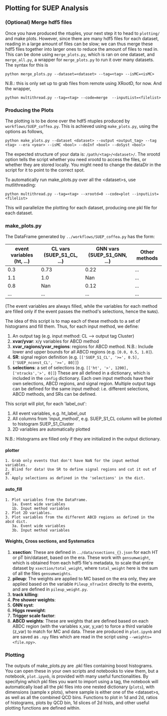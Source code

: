 ## Plotting for SUEP Analysis

### (Optional) Merge hdf5 files

Once you have produced the ntuples, your next step it to head to `plotting/` and make plots. However, since there are many hdf5 files for each dataset, reading in a large amount of files can be slow; we can thus merge these hdf5 files together into larger ones to reduce the amount of files to read in. This can be done using `merge_plots.py`, which is ran on one dataset, and `merge_all.py`, a wrapper for `merge_plots.py` to run it over many datasets. The syntax for this is

```
python merge_plots.py --dataset=<dataset> --tag=<tag> --isMC=<isMC>
```

N.B.: this is only set up to grab files from remote using XRootD, for now.
And the wrapper,

```
python multithread.py --tag=<tag> --code=merge  --inputList=<filelist>
```

### Producing the Plots

The plotting is to be done over the hdf5 ntuples produced by `workflows/SUEP_coffea.py`. This is achieved using `make_plots.py`, using the options as follows,

```
python make_plots.py --dataset <dataset> --output <output_tag> --tag <tag> --era <year> --isMC <bool> --doInf <bool> --doSyst <bool>
```

The expected structure of your data is: `/path/<tag>/<dataset>/`. The xrootd option tells the script whether you need xrootd to access the files, or whether they are stored locally. You might need to change the dataDir in the script for it to point to the correct spot.

To automatically run make_plots.py over all the \<dataset\>s, use mutlithreading:

```
python multithread.py --tag=<tag> --xrootd=0 --code=plot --inputList=<filelist>
```

This will parallelize the plotting for each dataset, producing one pkl file for each dataset.

### make_plots.py

The DataFrame generated by `../workflows/SUEP_coffea.py` has the form:

| event variables (ht, ...) | CL vars (SUEP_S1_CL, ...) | GNN vars (SUEP_S1_GNN, ...) | Other methods |
| ------------------------- | ------------------------- | --------------------------- | ------------- |
| 0.3                       | 0.73                      | 0.22                        | ...           |
| 1.1                       | 1.0                       | Nan                         | ...           |
| 0.8                       | Nan                       | 0.12                        | ...           |
| ...                       | ...                       | ...                         | ...           |

(The event variables are always filled, while the variables for each method are filled only if the event passes the method's selections, hence the `NaN`s).

The idea of this script is to map each of these methods to a set of histograms and fill them. Thus, for each input method, we define:

1. An output tag (e.g. input method: CL --> output tag Cluster)
2. **xvar/yvar**: x/y variables for ABCD method
3. **xvar_ragions/yvar_regions**: regions for ABCD method. N.B.: Include lower and upper bounds for all ABCD regions (e.g. `[0.0, 0.5, 1.0]`).
4. **SR**: signal region definition (e.g. `[['SUEP_S1_CL', '>=', 0.5], ['SUEP_nconst_CL', '>=', 80]]`)
5. **selections**: a set of selections (e.g. `[['ht', '>', 1200], ['ntracks','>', 0]]`)
   These are all defined in a dictionary, which is included in the `config` dictionary. Each own input methods have their own selections, ABCD regions, and signal region. Multiple output tags can be defined for the same input method: i.e. different selections, ABCD methods, and SRs can be defined.

This script will plot, for each 'label_out':

1. All event variables, e.g. ht_label_out
2. All columns from 'input_method', e.g. SUEP_S1_CL column will be plotted to histogram SUEP_S1_Cluster
3. 2D variables are automatically plotted

N.B.: Histograms are filled only if they are initialized in the output dictionary.

#### plotter

    1. Grab only events that don't have NaN for the input method variables.
    2. Blind for data! Use SR to define signal regions and cut it out of df.
    3. Apply selections as defined in the 'selections' in the dict.

#### auto_fill

    1. Plot variables from the DataFrame.
       1a. Event wide variables
       1b. Input method variables
    2. Plot 2D variables.
    3. Plot variables from the different ABCD regions as defined in the abcd dict.
       3a. Event wide variables
       3b. Input method variables

#### Weights, Cross sections, and Systematics

1. **xsection**: These are defined in `../data/xsections_{}.json` for each HT or pT bin/dataset, based on the era. These work with `gensumweight`, which is obtained from each hdf5 file's metadata, to scale that entire dataset by `xsection/total_weight`, where `total_weight` here is the sum of all the files `gensumweights`.
2. **pileup**: The weights are applied to MC based on the era only, they are applied based on the variable `Pileup_nTrueInt` directly to the events, and are defined in `pileup_weight.py`.
3. **track killing**:
4. **Pre shower weights**:
5. **GNN syst**:
6. **Higgs reweight**:
7. **Trigger scale factor**:
8. **ABCD weights**: These are weights that are defined based on each ABDC region (with the variables x_var, y_var) to force a third variable (z_var) to match for MC and data. These are produced in `plot.ipynb` and are saved as `.npy` files which are read in the script using `--weights=<file.npy>`.

### Plotting

The outputs of make_plots.py are .pkl files containing boost histograms. You can open these in your own scripts and notebooks to view them,
but a notebook, `plot.ipynb`, is provided with many useful functionalities. By specifying which pkl files you want to import using a tag,
the notebook will automatically load all the pkl files into one nested dictionary (`plots`), with dimensions (sample x plots),
where sample is either one of the \<dataset\>s, as well as all the combined QCD bins. Functions to plot in 1d and 2d, ratios of histograms,
plots by QCD bin, 1d slices of 2d hists, and other useful plotting functions are defined within.
